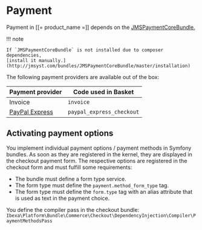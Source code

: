 # Payment

Payment in [[= product_name =]] depends on the [JMSPaymentCoreBundle.](http://jmsyst.com/bundles/JMSPaymentCoreBundle)

!!! note

    If `JMSPaymentCoreBundle` is not installed due to composer dependencies,
    [install it manually.](http://jmsyst.com/bundles/JMSPaymentCoreBundle/master/installation)
    
The following payment providers are available out of the box:

|Payment provider|Code used in Basket|
|--- |--- |
|Invoice|`invoice`|
|[PayPal Express](paypal.md)|`paypal_express_checkout`|

## Activating payment options

You implement individual payment options / payment methods in Symfony bundles.
As soon as they are registered in the kernel, they are displayed in the checkout payment form.
The respective options are registered in the checkout form and must fulfill some requirements:

- The bundle must define a form type service.
- The form type must define the `payment.method_form_type` tag.
- The form type must define the `form.type` tag with an alias attribute that is used as text in the payment choice.

You define the compiler pass in the checkout bundle: `Ibexa\Platform\Bundle\Commerce\Checkout\DependencyInjection\Compiler\PaymentMethodsPass`
